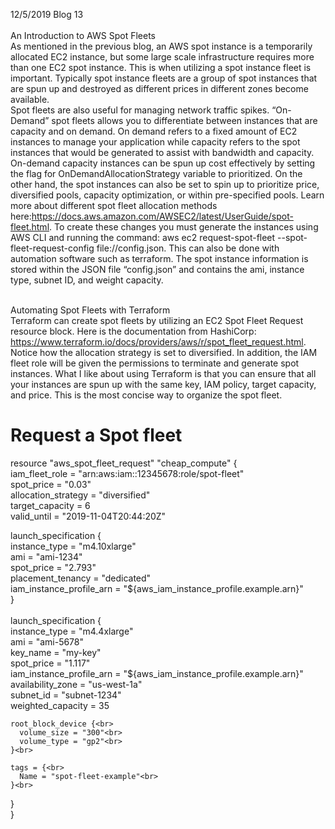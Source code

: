 12/5/2019 Blog 13<br><br>
An Introduction to AWS Spot Fleets<br>
As mentioned in the previous blog, an AWS spot instance is a temporarily allocated EC2 instance, but some large scale infrastructure requires more than one EC2 spot instance. This is when utilizing a spot instance fleet is important. Typically spot instance fleets are a group of spot instances that are spun up and destroyed as different prices in different zones become available. <br>
Spot fleets are also useful for managing network traffic spikes. “On-Demand” spot fleets allows you to differentiate between instances that are capacity and on demand. On demand refers to a fixed amount of EC2 instances to manage your application while capacity refers to the spot instances that would be generated to assist with bandwidth and capacity. On-demand capacity instances can be spun up cost effectively by setting the flag for OnDemandAllocationStrategy variable to prioritized. On the other hand, the spot instances can also be set to spin up to prioritize price, diversified pools, capacity optimization, or within pre-specified pools. Learn more about different spot fleet allocation methods here:https://docs.aws.amazon.com/AWSEC2/latest/UserGuide/spot-fleet.html. To create these changes you must generate the instances using AWS CLI and running the command: aws ec2 request-spot-fleet --spot-fleet-request-config file://config.json. This can also be done with automation software such as terraform. The spot instance information is stored within the JSON file “config.json” and contains the ami, instance type, subnet ID, and weight capacity.<br><br>

Automating Spot Fleets  with Terraform<br>
Terraform can create spot fleets by utilizing an EC2 Spot Fleet Request resource block. Here is the documentation from HashiCorp: https://www.terraform.io/docs/providers/aws/r/spot_fleet_request.html. Notice how the allocation strategy is set to diversified. In addition, the IAM fleet role will be given the permissions to terminate and generate spot instances. What I like about using Terraform is that you can ensure that all your instances are spun up with the same key, IAM policy, target capacity, and price. This is the most concise way to organize the spot fleet.
# Request a Spot fleet<br>
resource "aws_spot_fleet_request" "cheap_compute" {<br>
  iam_fleet_role      = "arn:aws:iam::12345678:role/spot-fleet"<br>
  spot_price          = "0.03"<br>
  allocation_strategy = "diversified"<br>
  target_capacity     = 6<br>
  valid_until         = "2019-11-04T20:44:20Z"<br>

  launch_specification {<br>
    instance_type            = "m4.10xlarge"<br>
    ami                      = "ami-1234"<br>
    spot_price               = "2.793"<br>
    placement_tenancy        = "dedicated"<br>
    iam_instance_profile_arn = "${aws_iam_instance_profile.example.arn}"<br>
  }<br>
<br>
  launch_specification {<br>
    instance_type            = "m4.4xlarge"<br>
    ami                      = "ami-5678"<br>
    key_name                 = "my-key"<br>
    spot_price               = "1.117"<br>
    iam_instance_profile_arn = "${aws_iam_instance_profile.example.arn}"<br>
    availability_zone        = "us-west-1a"<br>
    subnet_id                = "subnet-1234"<br>
    weighted_capacity        = 35<br>

    root_block_device {<br>
      volume_size = "300"<br>
      volume_type = "gp2"<br>
    }<br>

    tags = {<br>
      Name = "spot-fleet-example"<br>
    }<br>
  }<br>
}

[jekyll-docs]: https://jekyllrb.com/docs/home
[jekyll-gh]:   https://github.com/jekyll/jekyll
[jekyll-talk]: https://talk.jekyllrb.com/
